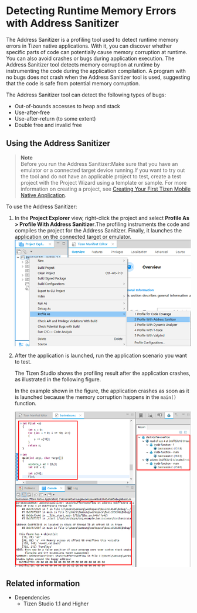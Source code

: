 # Detecting Runtime Memory Errors with Address Sanitizer

The Address Sanitizer is a profiling tool used to detect runtime memory errors in Tizen native applications. With it, you can discover whether specific parts of code can potentially cause memory corruption at runtime. You can also avoid crashes or bugs during application execution. The Address Sanitizer tool detects memory corruption at runtime by instrumenting the code during the application compilation. A program with no bugs does not crash when the Address Sanitizer tool is used, suggesting that the code is safe from potential memory corruption.

The Address Sanitizer tool can detect the following types of bugs:

- Out-of-bounds accesses to heap and stack
- Use-after-free
- Use-after-return (to some extent)
- Double free and invalid free

## Using the Address Sanitizer

> **Note**  
> Before you run the Address Sanitizer:Make sure that you have an emulator or a connected target device running.If you want to try out the tool and do not have an applicable project to test, create a test project with the Project Wizard using a template or sample. For more information on creating a project, see [Creating Your First Tizen Mobile Native Application](../../native/getting-started/mobile/first-app.md).

To use the Address Sanitizer:

1. In the **Project Explorer** view, right-click the project and select **Profile As > Profile With Address Sanitizer**.The profiling instruments the code and compiles the project for the Address Sanitizer. Finally, it launches the application on the connected target or emulator.![Profiling the application](./media/address_sanitizer_profile.png)

2. After the application is launched, run the application scenario you want to test.

   The Tizen Studio shows the profiling result after the application crashes, as illustrated in the following figure.

   In the example shown in the figure, the application crashes as soon as it is launched because the memory corruption happens in the `main()` function.

   ![Address Sanitizer output](./media/address_sanitizer_output.png)


## Related information
* Dependencies   
   - Tizen Studio 1.1 and Higher
